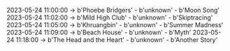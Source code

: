 2023-05-24 11:00:00 -> b'Phoebe Bridgers' - b'unknown' - b'Moon Song'
2023-05-24 11:02:00 -> b'Mild High Club' - b'unknown' - b'Skiptracing'
2023-05-24 11:05:00 -> b'Khruangbin' - b'unknown' - b'Summer Madness'
2023-05-24 11:09:00 -> b'Beach House' - b'unknown' - b'Myth'
2023-05-24 11:18:00 -> b'The Head and the Heart' - b'unknown' - b'Another Story'
